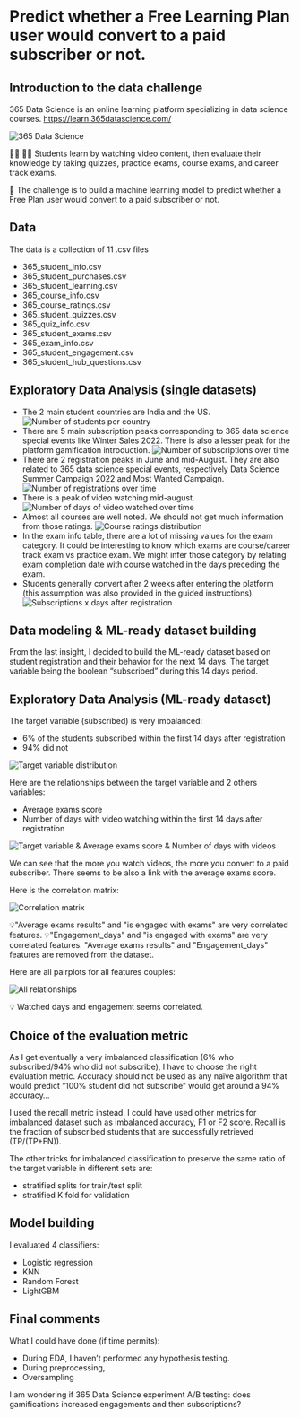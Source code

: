# Predict whether a Free Learning Plan user would convert to a paid subscriber or not.

## Introduction to the data challenge

365 Data Science is an online learning platform specializing in data science courses.
https://learn.365datascience.com/

![365 Data Science](images/365_data_science.jpg?raw=true "365 Data Science learning platform")

👨‍🎓 👩‍🎓 Students learn by watching video content, then evaluate their knowledge by taking quizzes, practice exams, course exams, and career track exams.

🎯 The challenge is to build a machine learning model to predict whether a Free Plan user would convert to a paid subscriber or not.

## Data

The data is a collection of 11 .csv files
- 365_student_info.csv
- 365_student_purchases.csv
- 365_student_learning.csv
- 365_course_info.csv
- 365_course_ratings.csv
- 365_student_quizzes.csv
- 365_quiz_info.csv
- 365_student_exams.csv
- 365_exam_info.csv
- 365_student_engagement.csv
- 365_student_hub_questions.csv

## Exploratory Data Analysis (single datasets)

-	The 2 main student countries are India and the US.
![Number of students per country](images/Nb_students_per_country.png?raw=true "Nb students per country")
-	There are 5 main subscription peaks corresponding to 365 data science special events like Winter Sales 2022. There is also a lesser peak for the platform gamification introduction.
![Number of subscriptions over time](images/Nb_subscriptions_over_time.png?raw=true "Nb subscriptions over time")
-	There are 2 registration peaks in June and mid-August. They are also related to 365 data science special events, respectively Data Science Summer Campaign 2022 and Most Wanted Campaign.
![Number of registrations over time](images/Nb_registrations_over_time.png?raw=true "Nb registrations over time")
-	There is a peak of video watching mid-august.
![Number of days of video watched over time](images/Nb_video_watched_days_over_time.png?raw=true "Number of days of video watched over time")
-	Almost all courses are well noted. We should not get much information from those ratings.
![Course ratings distribution](images/Course_ratings_distribution.png?raw=true "Course ratings distribution")
-	In the exam info table, there are a lot of missing values for the exam category. It could be interesting to know which exams are course/career track exam vs practice exam. We might infer those category by relating exam completion date with course watched in the days preceding the exam.
-	Students generally convert after 2 weeks after entering the platform (this assumption was also provided in the guided instructions).
![Subscriptions x days after registration](images/Subscriptions_after_number_of_days_after_registration.png?raw=true "Subscriptions x days after registration")

## Data modeling & ML-ready dataset building

From the last insight, I decided to build the ML-ready dataset based on student registration and their behavior for the next 14 days. The target variable being the boolean “subscribed” during this 14 days period.

## Exploratory Data Analysis (ML-ready dataset)

The target variable (subscribed) is very imbalanced:
- 6% of the students subscribed within the first 14 days after registration
- 94% did not

![Target variable distribution](images/Subscribed_distribution.png?raw=true "Target variable distribution")

Here are the relationships between the target variable and 2 others variables:
- Average exams score
- Number of days with video watching within the first 14 days after registration

![Target variable & Average exams score & Number of days with videos](images/Corr_target_var_and_avg_exam_res_and_watch_days.png?raw=true "Target variable & Average exams score & Number of days with videos")

We can see that the more you watch videos, the more you convert to a paid subscriber. 
There seems to be also a link with the average exams score.

Here is the correlation matrix:

![Correlation matrix](images/Corr_analysis.png?raw=true "Correlation matrix")

💡"Average exams results" and "is engaged with exams" are very correlated features.
💡"Engagement_days" and "is engaged with exams" are very correlated features.
"Average exams results" and "Engagement_days" features are removed from the dataset.

Here are all pairplots for all features couples:

![All relationships](images/Relationships_between_variables.png?raw=true "All relationships")

💡 Watched days and engagement seems correlated.

## Choice of the evaluation metric

As I get eventually a very imbalanced classification (6% who subscribed/94% who did not subscribe), I have to choose the right evaluation metric. Accuracy should not be used as any naïve algorithm that would predict “100% student did not subscribe” would get around a 94% accuracy… 

I used the recall metric instead. I could have used other metrics for imbalanced dataset such as imbalanced accuracy, F1 or F2 score. Recall is the fraction of subscribed students that are successfully retrieved (TP/(TP+FN)).

The other tricks for imbalanced classification to preserve the same ratio of the target variable in different sets are:
-	stratified splits for train/test split
-	stratified K fold for validation

## Model building

I evaluated 4 classifiers: 
-	Logistic regression
-	KNN
-	Random Forest
-	LightGBM



## Final comments

What I could have done (if time permits):
-	During EDA, I haven’t performed any hypothesis testing.
-	During preprocessing, 
-	Oversampling

I am wondering if 365 Data Science experiment A/B testing: does gamifications increased engagements and then subscriptions?
